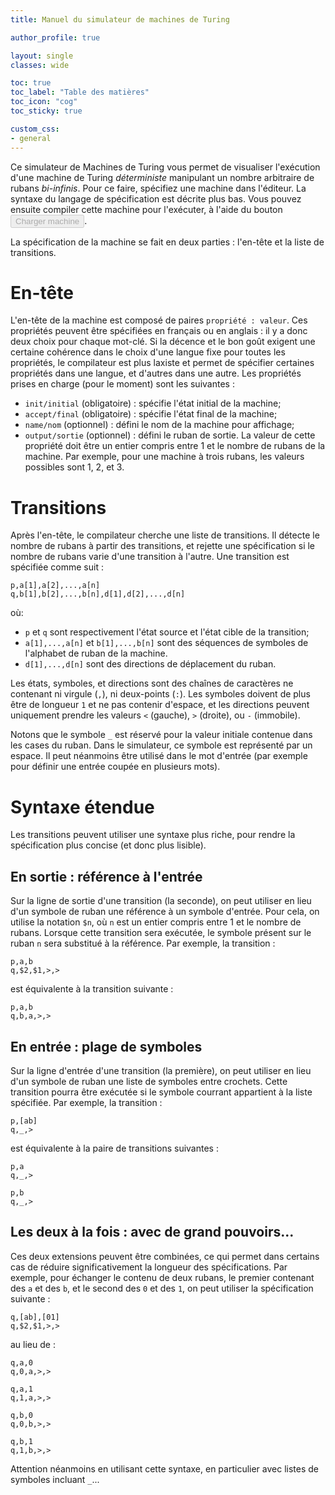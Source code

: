 ```yaml
---
title: Manuel du simulateur de machines de Turing

author_profile: true

layout: single
classes: wide

toc: true
toc_label: "Table des matières"
toc_icon: "cog"
toc_sticky: true

custom_css:
- general
---
```




Ce simulateur de Machines de Turing vous permet de visualiser l'exécution d'une machine de Turing *déterministe* manipulant un nombre arbitraire de rubans *bi-infinis*.
Pour ce faire, spécifiez une machine dans l'éditeur. 
La syntaxe du langage de spécification est décrite plus bas.
Vous pouvez ensuite compiler cette machine pour l'exécuter, à l'aide du bouton <button class="btn btn__primary txt" disabled><i class="fas fa-cog"></i>Charger machine</button>.

La spécification de la machine se fait en deux parties : l'en-tête et la liste de transitions.

# En-tête
L'en-tête de la machine est composé de paires `propriété : valeur`. 
Ces propriétés peuvent être spécifiées en français ou en anglais : il y a donc deux choix pour chaque mot-clé. 
Si la décence et le bon goût exigent une certaine cohérence dans le choix d'une langue fixe pour toutes les propriétés, le compilateur est plus laxiste et permet de spécifier certaines propriétés dans une langue, et d'autres dans une autre.
Les propriétés prises en charge (pour le moment) sont les suivantes :
- `init/initial` (obligatoire) : spécifie l'état initial de la machine;
- `accept/final` (obligatoire) : spécifie l'état final de la machine;
- `name/nom` (optionnel) : défini le nom de la machine pour affichage;
- `output/sortie` (optionnel) : défini le ruban de sortie. La valeur de cette propriété doit être un entier compris entre 1 et le nombre de rubans de la machine. Par exemple, pour une machine à trois rubans, les valeurs possibles sont 1, 2, et 3.

# Transitions
Après l'en-tête, le compilateur cherche une liste de transitions.
Il détecte le nombre de rubans à partir des transitions, et rejette une spécification si le nombre de rubans varie d'une transition à l'autre.
Une transition est spécifiée comme suit :
```
p,a[1],a[2],...,a[n]
q,b[1],b[2],...,b[n],d[1],d[2],...,d[n]
```
où:
- `p` et `q` sont respectivement l'état source et l'état cible de la transition;
- `a[1],...,a[n]` et `b[1],...,b[n]` sont des séquences de symboles de l'alphabet de ruban de la machine. 
- `d[1],...,d[n]` sont des directions de déplacement du ruban.

Les états, symboles, et directions sont des chaînes de caractères ne contenant ni virgule (`,`), ni deux-points (`:`). Les symboles doivent de plus être de longueur `1` et ne pas contenir d'espace, et les directions peuvent uniquement prendre les valeurs `<` (gauche), `>` (droite), ou `-` (immobile).

Notons que le symbole `_` est réservé pour la valeur initiale contenue dans les cases du ruban. Dans le simulateur, ce symbole est représenté par un espace. Il peut néanmoins être utilisé dans le mot d'entrée (par exemple pour définir une entrée coupée en plusieurs mots).

# Syntaxe étendue
Les transitions peuvent utiliser une syntaxe plus riche, pour rendre la spécification plus concise (et donc plus lisible).

## En sortie : référence à l'entrée
Sur la ligne de sortie d'une transition (la seconde), on peut utiliser en lieu d'un symbole de ruban une référence à un symbole d'entrée.
Pour cela, on utilise la notation `$n`, où `n` est un entier compris entre 1 et le nombre de rubans.
Lorsque cette transition sera exécutée, le symbole présent sur le ruban `n` sera substitué à la référence.
Par exemple, la transition :
```
p,a,b
q,$2,$1,>,>
```
est équivalente à la transition suivante :
```
p,a,b
q,b,a,>,>
```

## En entrée : plage de symboles
Sur la ligne d'entrée d'une transition (la première), on peut utiliser en lieu d'un symbole de ruban une liste de symboles entre crochets.
Cette transition pourra être exécutée si le symbole courrant appartient à la liste spécifiée. 
Par exemple, la transition :
```
p,[ab]
q,_,>
```
est équivalente à la paire de transitions suivantes :
```
p,a
q,_,>

p,b
q,_,>
```

## Les deux à la fois : avec de grand pouvoirs...
Ces deux extensions peuvent être combinées, ce qui permet dans certains cas de réduire significativement la longueur des spécifications.
Par exemple, pour échanger le contenu de deux rubans, le premier contenant des `a` et des `b`, et le second des `0` et des `1`, on peut utiliser la spécification suivante :
```
q,[ab],[01]
q,$2,$1,>,>
```
au lieu de : 
```
q,a,0
q,0,a,>,>

q,a,1
q,1,a,>,>

q,b,0
q,0,b,>,>

q,b,1
q,1,b,>,>
```
Attention néanmoins en utilisant cette syntaxe, en particulier avec listes de symboles incluant `_`...
